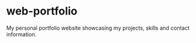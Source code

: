 # web-portfolio
My personal portfolio website showcasing my projects, skills and contact information.
